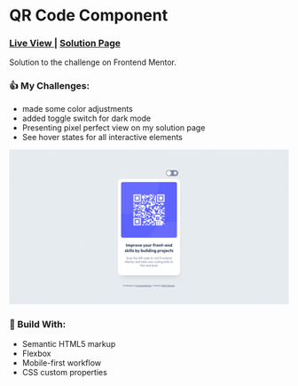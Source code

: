 <h1>QR Code Component</h1>
<div>
  <h3>
    <a href="https://bilalturkmen.github.io/frontend-mentor-challenges/qr-code-component/"> Live View </a>
    <span> | </span>
    <a href="https://www.frontendmentor.io/solutions/qr-code-component-with-flexbox-VatIn7QzgX"> Solution Page </a>
  </h3>
</div>
<div>
  Solution to the challenge on Frontend Mentor.
</div>

### 👍 My Challenges:

- made some color adjustments
- added toggle switch for dark mode
- Presenting pixel perfect view on my solution page
- See hover states for all interactive elements

![](./images/screenshot.png)

### 🎉 Build With:

- Semantic HTML5 markup
- Flexbox
- Mobile-first workflow
- CSS custom properties
